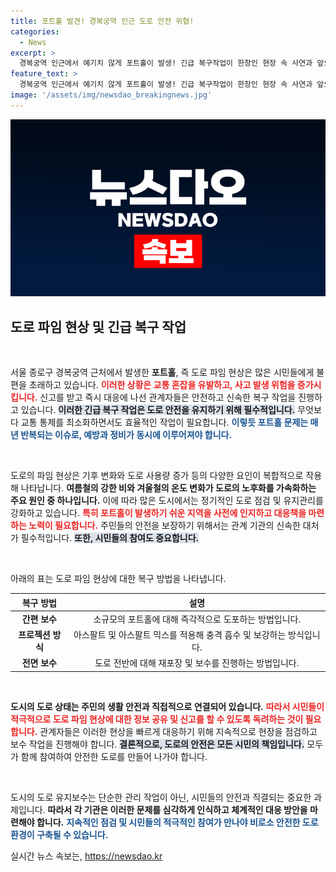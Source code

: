 ```yaml
---
title: 포트홀 발견! 경복궁역 인근 도로 안전 위협!
categories:
  - News
excerpt: >
  경복궁역 인근에서 예기치 않게 포트홀이 발생! 긴급 복구작업이 한창인 현장 속 사연과 앞으로의 교통 혼잡 예고는? 클릭해서 더 알아보세요!
feature_text: >
  경복궁역 인근에서 예기치 않게 포트홀이 발생! 긴급 복구작업이 한창인 현장 속 사연과 앞으로의 교통 혼잡 예고는? 클릭해서 더 알아보세요!
image: '/assets/img/newsdao_breakingnews.jpg'
---
```


<p><img src="/assets/img/newsdao_breakingnews.jpg" alt="firstkoreanews 속보" /></p>

<h2 data-ke-size="size26">도로 파임 현상 및 긴급 복구 작업</h2>

<p data-ke-size="size16">&nbsp;</p>

<p>서울 종로구 경복궁역 근처에서 발생한 <b>포트홀</b>, 즉 도로 파임 현상은 많은 시민들에게 불편을 초래하고 있습니다. <b><span style="color: #ee2323;">이러한 상황은 교통 혼잡을 유발하고, 사고 발생 위험을 증가시킵니다.</span></b> 신고를 받고 즉시 대응에 나선 관계자들은 안전하고 신속한 복구 작업을 진행하고 있습니다. <b><span style="background-color: #21538527;">이러한 긴급 복구 작업은 도로 안전을 유지하기 위해 필수적입니다.</span></b> 무엇보다 교통 통제를 최소화하면서도 효율적인 작업이 필요합니다. <b><span style="color: #1a5490;">이렇듯 포트홀 문제는 매년 반복되는 이슈로, 예방과 정비가 동시에 이루어져야 합니다.</span></b></p>

<p data-ke-size="size16">&nbsp;</p>

<p>도로의 파임 현상은 기후 변화와 도로 사용량 증가 등의 다양한 요인이 복합적으로 작용해 나타납니다. <b>여름철의 강한 비와 겨울철의 온도 변화가 도로의 노후화를 가속화하는 주요 원인 중 하나입니다.</b> 이에 따라 많은 도시에서는 정기적인 도로 점검 및 유지관리를 강화하고 있습니다. <b><span style="color: #ee2323;">특히 포트홀이 발생하기 쉬운 지역을 사전에 인지하고 대응책을 마련하는 노력이 필요합니다.</span></b> 주민들의 안전을 보장하기 위해서는 관계 기관의 신속한 대처가 필수적입니다. <b><span style="background-color: #21538527;">또한, 시민들의 참여도 중요합니다.</span></b></p>

<p data-ke-size="size16">&nbsp;</p>

<p>아래의 표는 도로 파임 현상에 대한 복구 방법을 나타냅니다.</p>

<table style="width: 100%; border-collapse: collapse;">
    <thead>
        <tr>
            <th style="text-align: center;">복구 방법</th>
            <th style="text-align: center;">설명</th>
        </tr>
    </thead>
    <tbody>
        <tr>
            <td style="text-align: center; height: 17px;"><b>간편 보수</b></td>
            <td style="text-align: center; height: 17px;">소규모의 포트홀에 대해 즉각적으로 도포하는 방법입니다.</td>
        </tr>
        <tr>
            <td style="text-align: center; height: 17px;"><b>프로젝션 방식</b></td>
            <td style="text-align: center; height: 17px;">아스팔트 및 아스팔트 믹스를 적용해 충격 흡수 및 보강하는 방식입니다.</td>
        </tr>
        <tr>
            <td style="text-align: center; height: 17px;"><b>전면 보수</b></td>
            <td style="text-align: center; height: 17px;">도로 전반에 대해 재포장 및 보수를 진행하는 방법입니다.</td>
        </tr>
    </tbody>
</table>

<p data-ke-size="size16">&nbsp;</p>

<p><b>도시의 도로 상태는 주민의 생활 안전과 직접적으로 연결되어 있습니다.</b> <b><span style="color: #ee2323;">따라서 시민들이 적극적으로 도로 파임 현상에 대한 정보 공유 및 신고를 할 수 있도록 독려하는 것이 필요합니다.</span></b> 관계자들은 이러한 현상을 빠르게 대응하기 위해 지속적으로 현장을 점검하고 보수 작업을 진행해야 합니다. <b><span style="background-color: #21538527;">결론적으로, 도로의 안전은 모든 시민의 책임입니다.</span></b> 모두가 함께 참여하여 안전한 도로를 만들어 나가야 합니다. </p>

<p data-ke-size="size16">&nbsp;</p>

<p>도시의 도로 유지보수는 단순한 관리 작업이 아닌, 시민들의 안전과 직결되는 중요한 과제입니다. <b>따라서 각 기관은 이러한 문제를 심각하게 인식하고 체계적인 대응 방안을 마련해야 합니다.</b> <b><span style="color: #1a5490;">지속적인 점검 및 시민들의 적극적인 참여가 만나야 비로소 안전한 도로 환경이 구축될 수 있습니다.</span></b></p>
실시간 뉴스 속보는, <a href="https://newsdao.kr" rel="dofollow">https://newsdao.kr</a>


